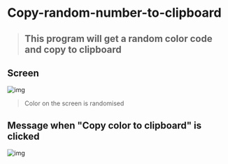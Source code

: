 # Copy-random-number-to-clipboard
> ## This program will get a random color code and copy to clipboard

## Screen
![img](https://i.imgur.com/zYtIGDt.png)
> Color on the screen is randomised
## Message when "Copy color to clipboard" is clicked
![img](https://i.imgur.com/20105jq.png)
